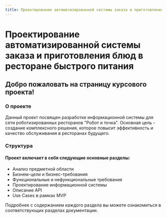 ```yaml
---
title: Проектирование автоматизированной системы заказа и приготовления блюд в ресторане быстрого питания
---
```



# Проектирование автоматизированной системы заказа и приготовления блюд в ресторане быстрого питания

## Добро пожаловать на страницу курсового проекта!
### О проекте
Данный проект посвящен разработке информационной системы для сети роботизированных ресторанов "Робот и точка". Основная цель - создание комплексного решения, которое повысит эффективность и качество обслуживания в ресторанах будущего.
### Структура
#### Проект включает в себя следующие основные разделы:
* Анализ предметной области
* Бизнем-цели и бизнес-требования
* Функциональные и нефункциональные требования
* Проектирование информационной системы
* Описание API 
* Use Cases в рамках MVP
  
Подробнее с содержанием каждого раздела вы можете ознакомиться в соответствующих разделах документации.
